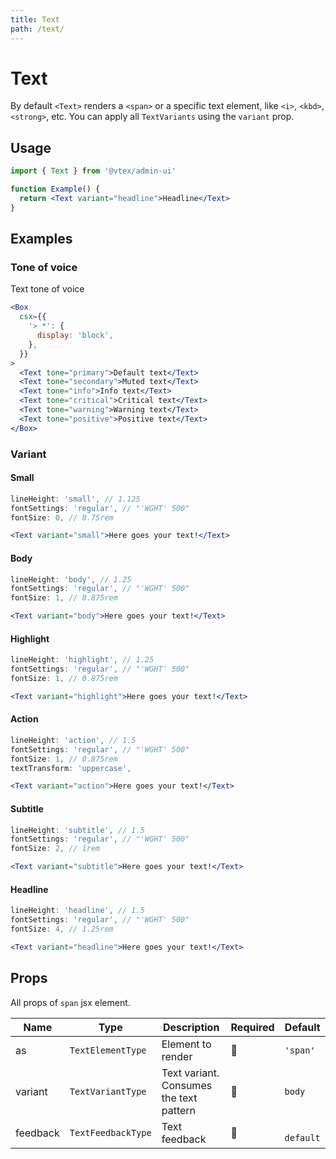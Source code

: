 ```yaml
---
title: Text
path: /text/
---
```


# Text

By default `<Text>` renders a `<span>` or a specific text element, like `<i>`, `<kbd>`, `<strong>`, etc. You can apply all `TextVariants` using the `variant` prop.

## Usage

```jsx isStatic
import { Text } from '@vtex/admin-ui'

function Example() {
  return <Text variant="headline">Headline</Text>
}
```

## Examples

### Tone of voice

Text tone of voice

```jsx
<Box
  csx={{
    '> *': {
      display: 'block',
    },
  }}
>
  <Text tone="primary">Default text</Text>
  <Text tone="secondary">Muted text</Text>
  <Text tone="info">Info text</Text>
  <Text tone="critical">Critical text</Text>
  <Text tone="warning">Warning text</Text>
  <Text tone="positive">Positive text</Text>
</Box>
```

### Variant

#### Small

```jsx isStatic
lineHeight: 'small', // 1.125
fontSettings: 'regular', // "'WGHT' 500"
fontSize: 0, // 0.75rem
```

```jsx
<Text variant="small">Here goes your text!</Text>
```

#### Body

```jsx isStatic
lineHeight: 'body', // 1.25
fontSettings: 'regular', // "'WGHT' 500"
fontSize: 1, // 0.875rem
```

```jsx
<Text variant="body">Here goes your text!</Text>
```

#### Highlight

```jsx isStatic
lineHeight: 'highlight', // 1.25
fontSettings: 'regular', // "'WGHT' 500"
fontSize: 1, // 0.875rem
```

```jsx
<Text variant="highlight">Here goes your text!</Text>
```

#### Action

```jsx isStatic
lineHeight: 'action', // 1.5
fontSettings: 'regular', // "'WGHT' 500"
fontSize: 1, // 0.875rem
textTransform: 'uppercase',
```

```jsx
<Text variant="action">Here goes your text!</Text>
```

#### Subtitle

```jsx isStatic
lineHeight: 'subtitle', // 1.5
fontSettings: 'regular', // "'WGHT' 500"
fontSize: 2, // 1rem
```

```jsx
<Text variant="subtitle">Here goes your text!</Text>
```

#### Headline

```jsx isStatic
lineHeight: 'headline', // 1.5
fontSettings: 'regular', // "'WGHT' 500"
fontSize: 4, // 1.25rem
```

```jsx
<Text variant="headline">Here goes your text!</Text>
```

## Props

All props of `span` jsx element.

| Name     | Type               | Description                             | Required | Default    |
| -------- | ------------------ | --------------------------------------- | -------- | ---------- |
| as       | `TextElementType`  | Element to render                       | 🚫       | `'span'`   |
| variant  | `TextVariantType`  | Text variant. Consumes the text pattern | 🚫       | `body`     |
| feedback | `TextFeedbackType` | Text feedback                           | 🚫       | ` default` |
